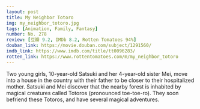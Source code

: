 ```yaml
---
layout: post 
title: My Neighbor Totoro
img: my_neighbor_totoro.jpg
tags: [Animation, Family, Fantasy]
number: No. 278
review: [豆瓣 9.2, IMDb 8.2, Rotten Tomatoes 94%]
douban_link: https://movie.douban.com/subject/1291560/
imdb_link: https://www.imdb.com/title/tt0096283/
rotten_link: https://www.rottentomatoes.com/m/my_neighbor_totoro
---
```


Two young girls, 10-year-old Satsuki and her 4-year-old sister Mei, move into a house in the country with their father to be closer to their hospitalized mother. Satsuki and Mei discover that the nearby forest is inhabited by magical creatures called Totoros (pronounced toe-toe-ro). They soon befriend these Totoros, and have several magical adventures.